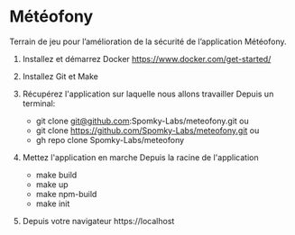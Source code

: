 # Météofony

Terrain de jeu pour l’amélioration de la sécurité de l’application Météofony.
1) Installez et démarrez Docker
    https://www.docker.com/get-started/

2) Installez Git et Make

3) Récupérez l'application sur laquelle nous allons travailler
    Depuis un terminal:
    - git clone git@github.com:Spomky-Labs/meteofony.git
    ou
    - git clone https://github.com/Spomky-Labs/meteofony.git
    ou
    - gh repo clone Spomky-Labs/meteofony

4) Mettez l'application en marche
    Depuis la racine de l'application
    - make build
    - make up
    - make npm-build
    - make init

5) Depuis votre navigateur
    https://localhost
